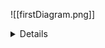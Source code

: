 
![[firstDiagram.png]]
<details>

```plantuml
@startuml firstDiagram

Alice -> Bob: Hello!
Bob -> Alice: Hi!
		
@enduml
```

</details>